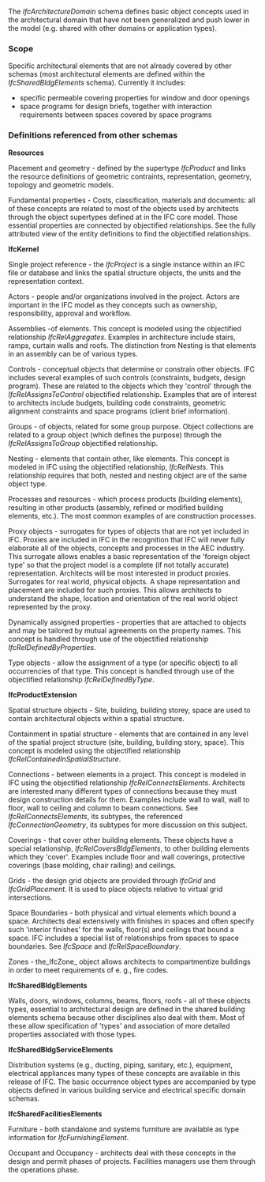 The _IfcArchitectureDomain_ schema defines basic object concepts used in the architectural domain that have not been generalized and push lower in the model (e.g. shared with other domains or application types).

### Scope
Specific architectural elements that are not already covered by other schemas (most architectural elements are defined within the _IfcSharedBldgElements_ schema). Currently it includes:

* specific permeable covering properties for window and door openings
* space programs for design briefs, together with interaction requirements between spaces covered by space programs

### Definitions referenced from other schemas
**Resources**

Placement and geometry - defined by the supertype _IfcProduct_ and links the resource definitions of geometric contraints, representation, geometry, topology and geometric models.

Fundamental properties - Costs, classification, materials and documents: all of these concepts are related to most of the objects used by architects through the object supertypes defined at in the IFC core model. Those essential properties are connected by objectified relationships. See the fully attributed view of the entity definitions to find the objectified relationships.

**IfcKernel**

Single project reference - the _IfcProject_ is a single instance within an IFC file or database and links the spatial structure objects, the units and the representation context.

Actors - people and/or organizations involved in the project. Actors are important in the IFC model as they concepts such as ownership, responsibility, approval and workflow.

Assemblies -of elements. This concept is modeled using the objectified relationship _IfcRelAggregates_. Examples in architecture include stairs, ramps, curtain walls and roofs. The distinction from Nesting is that elements in an assembly can be of various types.

Controls - conceptual objects that determine or constrain other objects. IFC includes several examples of such controls (constraints, budgets, design program). These are related to the objects which they 'control' through the _IfcRelAssignsToControl_ objectified relationship. Examples that are of interest to architects include budgets, building code constraints, geometric alignment constraints and space programs (client brief information).

Groups - of objects, related for some group purpose. Object collections are related to a group object (which defines the purpose) through the _IfcRelAssignsToGroup_ objectified relationship.

Nesting - elements that contain other, like elements. This concept is modeled in IFC using the objectified relationship, _IfcRelNests_. This relationship requires that both, nested and nesting object are of the same object type.

Processes and resources - which process products (building elements), resulting in other products (assembly, refined or modified building elements, etc.). The most common examples of are construction processes.

Proxy objects - surrogates for types of objects that are not yet included in IFC. Proxies are included in IFC in the recognition that IFC will never fully elaborate all of the objects, concepts and processes in the AEC industry. This surrogate allows enables a basic representation of the 'foreign object type' so that the project model is a complete (if not totally accurate) representation. Architects will be most interested in product proxies. Surrogates for real world, physical objects. A shape representation and placement are included for such proxies. This allows architects to understand the shape, location and orientation of the real world object represented by the proxy.

Dynamically assigned properties - properties that are attached to objects and may be tailored by mutual agreements on the property names. This concept is handled through use of the objectified relationship _IfcRelDefinedByProperties_.

Type objects - allow the assignment of a type (or specific object) to all occurrencies of that type. This concept is handled through use of the objectified relationship _IfcRelDefinedByType_.

**IfcProductExtension**

Spatial structure objects - Site, building, building storey, space are used to contain architectural objects within a spatial structure.

Containment in spatial structure - elements that are contained in any level of the spatial project structure (site, building, building story, space). This concept is modeled using the objectified relationship _IfcRelContainedInSpatialStructure_.

Connections - between elements in a project. This concept is modeled in IFC using the objectified relationship _IfcRelConnectsElements_. Architects are interested many different types of connections because they must design construction details for them. Examples include wall to wall, wall to floor, wall to ceiling and column to beam connections. See _IfcRelConnectsElements_, its subtypes, the referenced _IfcConnectionGeometry_, its subtypes for more discussion on this subject.

Coverings - that cover other building elements. These objects have a special relationship, _IfcRelCoversBldgElements_, to other building elements which they 'cover'. Examples include floor and wall coverings, protective coverings (base molding, chair railing) and ceilings.

Grids - the design grid objects are provided through _IfcGrid_ and _IfcGridPlacement_. It is used to place objects relative to virtual grid intersections.

Space Boundaries - both physical and virtual elements which bound a space. Architects deal extensively with finishes in spaces and often specify such 'interior finishes' for the walls, floor(s) and ceilings that bound a space. IFC includes a special list of relationships from spaces to space boundaries. See _IfcSpace_ and _IfcRelSpaceBoundary_.

Zones - the_IfcZone_ object allows architects to compartmentize buildings in order to meet requirements of e. g., fire codes.

**IfcSharedBldgElements**

Walls, doors, windows, columns, beams, floors, roofs - all of these objects types, essential to architectural design are defined in the shared building elements schema because other disciplines also deal with them. Most of these allow specification of 'types' and association of more detailed properties associated with those types.

**IfcSharedBldgServiceElements**

Distribution systems (e.g., ducting, piping, sanitary, etc.), equipment, electrical appliances many types of these concepts are available in this release of IFC. The basic occurrence object types are accompanied by type objects defined in various building service and electrical specific domain schemas.

**IfcSharedFacilitiesElements**

Furniture - both standalone and systems furniture are available as type information for _IfcFurnishingElement_.

Occupant and Occupancy - architects deal with these concepts in the design and permit phases of projects. Facilities managers use them through the operations phase.